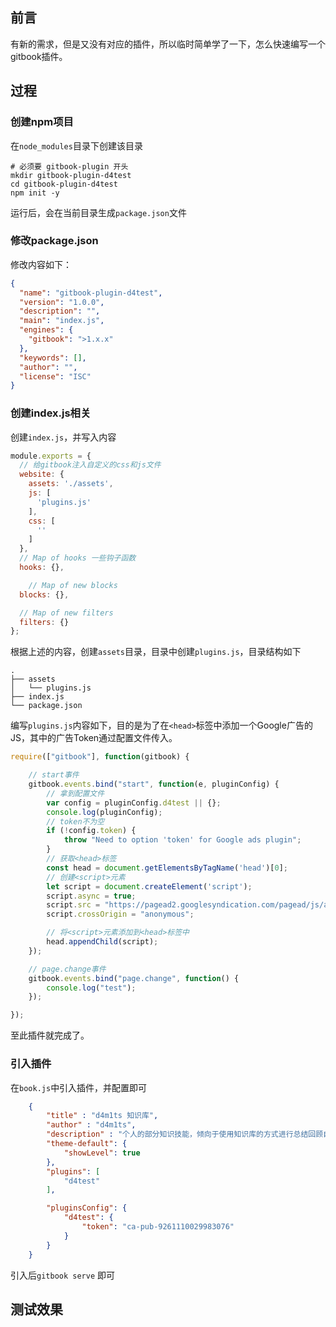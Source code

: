 ## 前言

有新的需求，但是又没有对应的插件，所以临时简单学了一下，怎么快速编写一个gitbook插件。

## 过程

### 创建npm项目

在`node_modules`目录下创建该目录

```shell
# 必须要 gitbook-plugin 开头
mkdir gitbook-plugin-d4test
cd gitbook-plugin-d4test
npm init -y
```

运行后，会在当前目录生成`package.json`文件

### 修改package.json

修改内容如下：

```json
{
  "name": "gitbook-plugin-d4test",
  "version": "1.0.0",
  "description": "",
  "main": "index.js",
  "engines": {
    "gitbook": ">1.x.x"
  },
  "keywords": [],
  "author": "",
  "license": "ISC"
}
```

### 创建index.js相关

创建`index.js`，并写入内容

```javascript
module.exports = {
  // 给gitbook注入自定义的css和js文件
  website: {
    assets: './assets',
    js: [
      'plugins.js'
    ],
    css: [
      ''
    ]
  },
  // Map of hooks 一些钩子函数
  hooks: {},

    // Map of new blocks
  blocks: {},

  // Map of new filters
  filters: {}
};
```

根据上述的内容，创建`assets`目录，目录中创建`plugins.js`，目录结构如下

```
.
├── assets
│   └── plugins.js
├── index.js
└── package.json
```

编写`plugins.js`内容如下，目的是为了在`<head>`标签中添加一个Google广告的JS，其中的广告Token通过配置文件传入。

```javascript
require(["gitbook"], function(gitbook) {

    // start事件
    gitbook.events.bind("start", function(e, pluginConfig) {
        // 拿到配置文件
        var config = pluginConfig.d4test || {};
        console.log(pluginConfig);
        // token不为空
        if (!config.token) {
            throw "Need to option 'token' for Google ads plugin";
        }
        // 获取<head>标签
        const head = document.getElementsByTagName('head')[0];
        // 创建<script>元素
        let script = document.createElement('script');
        script.async = true;
        script.src = "https://pagead2.googlesyndication.com/pagead/js/adsbygoogle.js?client=" + config.token;
        script.crossOrigin = "anonymous";

        // 将<script>元素添加到<head>标签中
        head.appendChild(script);
    });

    // page.change事件
    gitbook.events.bind("page.change", function() {
        console.log("test");
    });

});
```

至此插件就完成了。

### 引入插件

在`book.js`中引入插件，并配置即可

```json
    {
        "title" : "d4m1ts 知识库",
        "author" : "d4m1ts",
        "description" : "个人的部分知识技能，倾向于使用知识库的方式进行总结回顾自己",
        "theme-default": {
            "showLevel": true
        },
        "plugins": [
            "d4test"
        ],

        "pluginsConfig": {
            "d4test": {
                "token": "ca-pub-9261110029983076"
            }
        }
    }
```

引入后`gitbook serve` 即可

## 测试效果